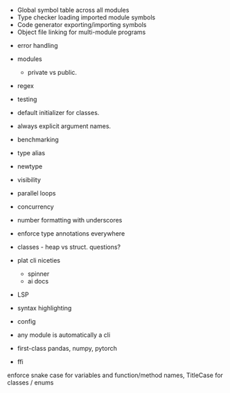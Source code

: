  - Global symbol table across all modules
  - Type checker loading imported module symbols
  - Code generator exporting/importing symbols
  - Object file linking for multi-module programs

* error handling
* modules
  * private vs public. 

* regex
* testing
* default initializer for classes. 
* always explicit argument names. 
* benchmarking
* type alias
* newtype

* visibility 

* parallel loops
* concurrency
* number formatting with underscores
* enforce type annotations everywhere
* classes - heap vs struct. questions? 

* plat cli niceties
  * spinner
  * ai docs
* LSP
* syntax highlighting
* config 
* any module is automatically a cli
* first-class pandas, numpy, pytorch
* ffi

enforce snake case for variables and function/method names, TitleCase for classes / enums 
